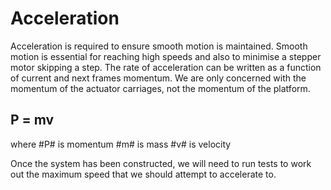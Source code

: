 Acceleration
============

Acceleration is required to ensure smooth motion is maintained. Smooth motion is essential for reaching high speeds and also to minimise a stepper motor skipping a step. The rate of acceleration can be written as a function of current and next frames momentum.  We are only concerned with the momentum of the actuator carriages, not the momentum of the platform.

## P = mv ##
where #P# is momentum
#m# is mass
#v# is velocity

Once the system has been constructed, we will need to run tests to work out the maximum speed that we should attempt to accelerate to.
